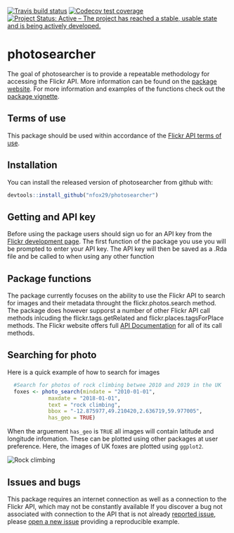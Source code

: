 
[![Travis build
status](https://travis-ci.org/nfox29/photosearcher.svg?branch=master)](https://travis-ci.org/nfox29/photosearcher)
[![Codecov test
coverage](https://codecov.io/gh/nfox29/photosearcher/branch/master/graph/badge.svg)](https://codecov.io/gh/nfox29/photosearcher?branch=master)
[![Project Status: Active – The project has reached a stable, usable
state and is being actively
developed.](https://www.repostatus.org/badges/latest/active.svg)](https://www.repostatus.org/#active)
<!-- README.md is generated from README.Rmd. Please edit that file -->

# photosearcher

The goal of photosearcher is to provide a repeatable methodology for
accessing the Flickr API. More information can be found on the [package
website](https://nfox29.github.io/photosearcher/). For more information
and examples of the functions check out the [package
vignette](https://nfox29.github.io/photosearcher/articles/photosearcher.html).

## Terms of use

This package should be used within accordance of the [Flickr API terms
of use](https://www.flickr.com/help/terms/api).

## Installation

You can install the released version of photosearcher from github with:

``` r
devtools::install_github("nfox29/photosearcher")
```

## Getting and API key

Before using the package users should sign uo for an API key from the
[Flickr development page](https://www.flickr.com/services/apps/create/).
The first function of the package you use you will be prompted to enter
your API key. The API key will then be saved as a .Rda file and be
called to when using any other function

## Package functions

The package currently focuses on the ability to use the Flickr API to
search for images and their metadata throught the flickr.photos.search
method. The package does however supporst a number of other Flickr API
call methods inlcuding the flickr.tags.getRelated and
flickr.places.tagsForPlace methods. The Flickr website offers full [API
Documentation](https://www.flickr.com/services/api/) for all of its call
methods.

## Searching for photo

Here is a quick example of how to search for images

``` r
  #Search for photos of rock climbing betwee 2010 and 2019 in the UK
  foxes <- photo_search(mindate = "2010-01-01",
             maxdate = "2018-01-01",
             text = "rock climbing",
             bbox = "-12.875977,49.210420,2.636719,59.977005",
             has_geo = TRUE)  
```

When the arguement `has_geo` is `TRUE` all images will contain latitude
and longitude infomation. These can be plotted using other packages at
user preference. Here, the images of UK foxes are plotted using
`ggplot2`.

![Rock
climbing](https://github.com/nfox29/photosearcher/blob/master/images/rock_climbing.png?raw=true)

## Issues and bugs

This package requires an internet connection as well as a connection to
the Flickr API, which may not be constantly available If you discover a
bug not associated with connection to the API that is not already
[reported issue](https://github.com/nfox29/photosearcher/issues), please
[open a new issue](https://github.com/nfox29/photosearcher/issues/new)
providing a reproducible example.
